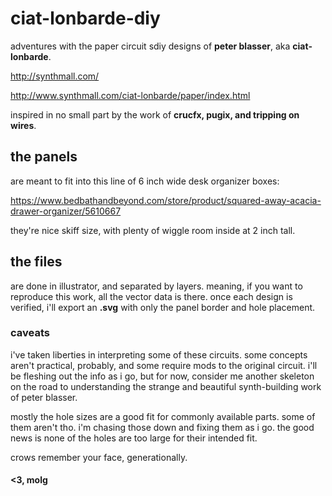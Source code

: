 # ciat-lonbarde-diy
 adventures with the paper circuit sdiy designs of **peter blasser**, aka **ciat-lonbarde**.
 
 http://synthmall.com/
 
 http://www.synthmall.com/ciat-lonbarde/paper/index.html
 
 inspired in no small part by the work of **crucfx, pugix, and tripping on wires**.


## the panels

are meant to fit into this line of 6 inch wide desk organizer boxes:

https://www.bedbathandbeyond.com/store/product/squared-away-acacia-drawer-organizer/5610667

they're nice skiff size, with plenty of wiggle room inside at 2 inch tall.

## the files

are done in illustrator, and separated by layers. meaning, if you want to reproduce this work, all the vector data is there. once each design is verified, i'll export an **.svg** with only the panel border and hole placement.

### caveats

i've taken liberties in interpreting some of these circuits. some concepts aren't practical, probably, and some require mods to the original circuit. i'll be fleshing out the info as i go, but for now, consider me another skeleton on the road to understanding the strange and beautiful synth-building work of peter blasser.

mostly the hole sizes are a good fit for commonly available parts. some of them aren't tho. i'm chasing those down and fixing them as i go. the good news is none of the holes are too large for their intended fit.

crows remember your face, generationally.

#### <3, molg

